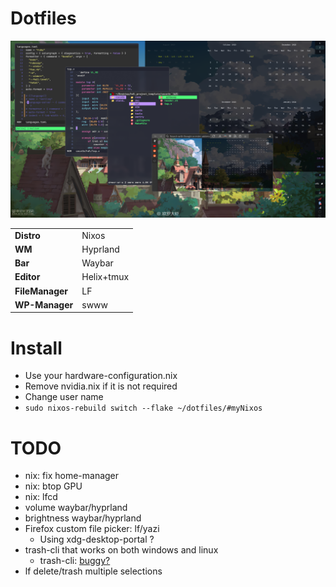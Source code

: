 # Dotfiles

![de](assets/de.png)

|   |   |
|---|---|
| **Distro**      | Nixos      |
| **WM**          | Hyprland   |
| **Bar**         | Waybar     |
| **Editor**      | Helix+tmux |
| **FileManager** | LF         |
| **WP-Manager**  | swww       |

# Install
* Use your hardware-configuration.nix
* Remove nvidia.nix if it is not required
* Change user name
* ```sudo nixos-rebuild switch --flake ~/dotfiles/#myNixos```

# TODO
- nix: fix home-manager
- nix: btop GPU
- nix: lfcd
- volume waybar/hyprland 
- brightness waybar/hyprland 
- Firefox custom file picker: lf/yazi
  - Using xdg-desktop-portal ?
- trash-cli that works on both windows and linux
  - trash-cli: [buggy?](https://github.com/andreafrancia/trash-cli/issues/65)
- lf delete/trash multiple selections

